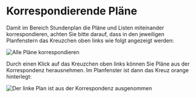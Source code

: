 # Korrespondierende Pläne

Damit im Bereich Stundenplan die Pläne und Listen miteinander korrespondieren, achten Sie bitte darauf, dass in den jeweiligen Planfenstern das Kreuzchen oben links wie folgt angezeigt werden:

![Alle Pläne korrespondieren ](/assets/images/stundenplan/sp_korrespond01.png)

Durch einen Klick auf das Kreuzchen oben links können Sie Pläne aus der Korrespondenz herausnehmen. Im Planfenster ist dann das Kreuz orange hinterlegt:

![Der linke Plan ist aus der Korrespondenz ausgenommen](/assets/images/stundenplan/sp_korrespond02.png)

